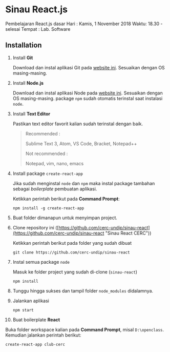 # Sinau React.js
Pembelajaran React.js dasar
Hari : Kamis, 1 November 2018
Waktu: 18.30 - selesai
Tempat : Lab. Software

## Installation
1. Install **Git**

   Download dan instal aplikasi Git pada [website ini](https://git-scm.com/downloads "Download Git"). Sesuaikan dengan OS masing-masing.

2. Install **Node.js**
   
   Download dan instal aplikasi Node pada [website ini](https://nodejs.org/en/download/ "Download Node"). Sesuaikan dengan OS masing-masing. package `npm` sudah otomatis terinstal saat instalasi `node`.

3. Install **Text Editor**
   
   Pastikan text editor favorit kalian sudah terinstal dengan baik.
   > Recommended :
   >
   > Sublime Text 3, Atom, VS Code, Bracket, Notepad++
   >
   > Not recommended :
   >
   > Notepad, vim, nano, emacs

4. Install package `create-react-app`
   
   Jika sudah menginstal `node` dan `npm` maka instal package tambahan sebagai *boilerplate* pembuatan aplikasi.
   
   Ketikkan perintah berikut pada **Command Prompt**:
   ```
   npm install -g create-react-app
   ```

5. Buat folder dimanapun untuk menyimpan project.

6. Clone repository ini ([https://github.com/cerc-undip/sinau-react](https://github.com/cerc-undip/sinau-react "Sinau React CERC"))
   
   Ketikkan perintah berikut pada folder yang sudah dibuat
   ```
   git clone https://github.com/cerc-undip/sinau-react
   ```

7. Instal semua package `node`
   
   Masuk ke folder project yang sudah di-clone (`sinau-react`)
   ```
   npm install
   ```

8. Tunggu hingga sukses dan tampil folder `node_modules` didalamnya.

9. Jalankan aplikasi
   ```
   npm start
   ```
10. Buat boilerplate **React**
   
   Buka folder workspace kalian pada **Command Prompt**, misal `D:\openclass`. Kemudian jalankan perintah berikut:
   ```
   create-react-app club-cerc
   ```
